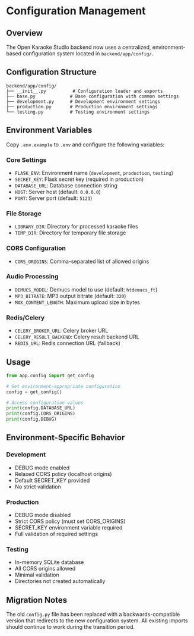 # Configuration Management

## Overview

The Open Karaoke Studio backend now uses a centralized, environment-based configuration system located in `backend/app/config/`.

## Configuration Structure

```
backend/app/config/
├── __init__.py          # Configuration loader and exports
├── base.py             # Base configuration with common settings
├── development.py      # Development environment settings
├── production.py       # Production environment settings
└── testing.py          # Testing environment settings
```

## Environment Variables

Copy `.env.example` to `.env` and configure the following variables:

### Core Settings
- `FLASK_ENV`: Environment name (`development`, `production`, `testing`)
- `SECRET_KEY`: Flask secret key (required in production)
- `DATABASE_URL`: Database connection string
- `HOST`: Server host (default: `0.0.0.0`)
- `PORT`: Server port (default: `5123`)

### File Storage
- `LIBRARY_DIR`: Directory for processed karaoke files
- `TEMP_DIR`: Directory for temporary file storage

### CORS Configuration
- `CORS_ORIGINS`: Comma-separated list of allowed origins

### Audio Processing
- `DEMUCS_MODEL`: Demucs model to use (default: `htdemucs_ft`)
- `MP3_BITRATE`: MP3 output bitrate (default: `320`)
- `MAX_CONTENT_LENGTH`: Maximum upload size in bytes

### Redis/Celery
- `CELERY_BROKER_URL`: Celery broker URL
- `CELERY_RESULT_BACKEND`: Celery result backend URL
- `REDIS_URL`: Redis connection URL (fallback)

## Usage

```python
from app.config import get_config

# Get environment-appropriate configuration
config = get_config()

# Access configuration values
print(config.DATABASE_URL)
print(config.CORS_ORIGINS)
print(config.DEBUG)
```

## Environment-Specific Behavior

### Development
- DEBUG mode enabled
- Relaxed CORS policy (localhost origins)
- Default SECRET_KEY provided
- No strict validation

### Production
- DEBUG mode disabled
- Strict CORS policy (must set CORS_ORIGINS)
- SECRET_KEY environment variable required
- Full validation of required settings

### Testing
- In-memory SQLite database
- All CORS origins allowed
- Minimal validation
- Directories not created automatically

## Migration Notes

The old `config.py` file has been replaced with a backwards-compatible version that redirects to the new configuration system. All existing imports should continue to work during the transition period.
